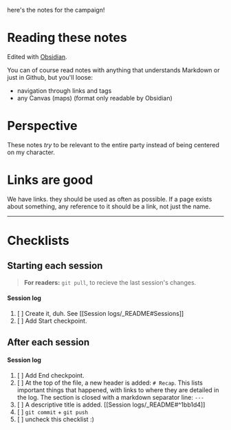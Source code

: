 here's the notes for the campaign!

# Reading these notes

Edited with [Obsidian](https://obsidian.md/).

You can of course read notes with anything that understands Markdown or just in Github, but you'll loose:
- navigation through links and tags
- any Canvas (maps) (format only readable by Obsidian)

# Perspective

These notes *try* to be relevant to the entire party instead of being centered on my character.

# Links are good

We have links. they should be used as often as possible.
If a page exists about something, any reference to it should be a link, not just the name.

---

# Checklists

## Starting each session

> **For readers:** `git pull`, to recieve the last session's changes.

#### Session log

1. [ ] Create it, duh. See [[Session logs/_README#Sessions]]
2. [ ] Add Start checkpoint.

## After each session

#### Session log

1. [ ] Add End checkpoint.
2. [ ] At the top of the file, a new header is added: `# Recap`.
  This lists important things that happened, with links to where they are detailed in the log.
  The section is closed with a markdown separator line: `---`
3. [ ] A descriptive title is added. [[Session logs/_README#^1bb1d4]]
4. [ ] `git commit` + `git push`
5. [ ] uncheck this checklist :)
